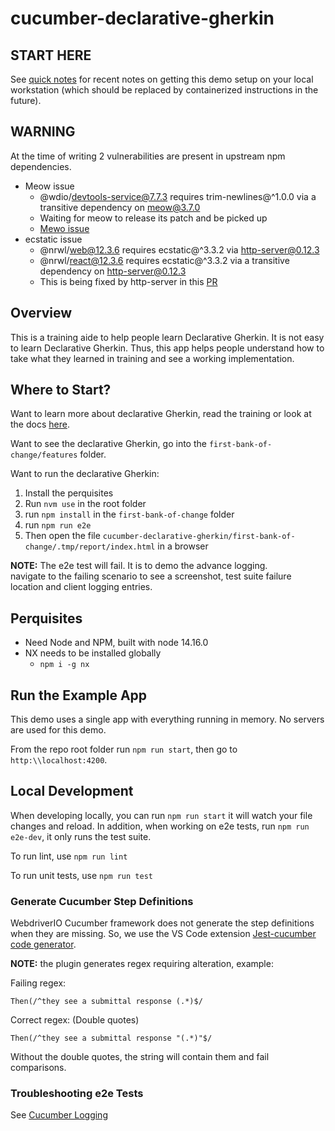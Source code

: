 # cucumber-declarative-gherkin

## START HERE

See [quick notes](/quick-notes.md) for recent notes on getting this demo setup on your local workstation (which should be replaced by containerized instructions in the future).

## WARNING

At the time of writing 2 vulnerabilities are present in upstream
npm dependencies.  

- Meow issue
  - @wdio/devtools-service@7.7.3 requires trim-newlines@^1.0.0 via a transitive dependency on meow@3.7.0
  - Waiting for meow to release its patch and be picked up
  - [Mewo issue](https://github.com/sindresorhus/meow/issues/186)
- ecstatic issue
  - @nrwl/web@12.3.6 requires ecstatic@^3.3.2 via http-server@0.12.3
  - @nrwl/react@12.3.6 requires ecstatic@^3.3.2 via a transitive dependency on http-server@0.12.3
  - This is being fixed by http-server in this [PR](https://github.com/http-party/http-server/pull/631)

## Overview 

This is a training aide to help people learn Declarative Gherkin.  It is not
easy to learn Declarative Gherkin.  Thus, this app helps people understand how
to take what they learned in training and see a working implementation.

## Where to Start?

Want to learn more about declarative Gherkin, read the training or
look at the docs [here](./docs/declarative-gherkin.md).

Want to see the declarative Gherkin, go into the `first-bank-of-change/features`
folder.

Want to run the declarative Gherkin:

1. Install the perquisites
1. Run `nvm use` in the root folder
1. run `npm install` in the `first-bank-of-change` folder
1. run `npm run e2e`
1. Then open the file
    `cucumber-declarative-gherkin/first-bank-of-change/.tmp/report/index.html` in a browser

**NOTE:** The e2e test will fail.  It is to demo the advance logging.  
navigate to the failing scenario to see a screenshot, test suite failure
location and client logging entries.

## Perquisites

- Need Node and NPM, built with node 14.16.0
- NX needs to be installed globally
  - `npm i -g nx`

## Run the Example App

This demo uses a single app with everything running in memory.  No servers are
used for this demo.

From the repo root folder run `npm run start`, then go to `http:\\localhost:4200`.

## Local Development

When developing locally, you can run `npm run start` it will watch your file
changes and reload.  In addition, when working on e2e tests, run
`npm run e2e-dev`, it only runs the test suite.

To run lint, use `npm run lint`

To run unit tests, use `npm run test`

### Generate Cucumber Step Definitions

WebdriverIO Cucumber framework does not generate the step definitions when
they are missing.  So, we use the VS Code extension
[Jest-cucumber code generator](https://marketplace.visualstudio.com/items?itemName=Piotr-Porzuczek.jest-cucumber-code-generator-extension).  

**NOTE:** the plugin generates regex requiring alteration, example:

Failing regex:

```gehrkin
Then(/^they see a submittal response (.*)$/
```

Correct regex: (Double quotes)

```gehrkin
Then(/^they see a submittal response "(.*)"$/
```

Without the double quotes, the string will contain them and fail comparisons.

### Troubleshooting e2e Tests

See [Cucumber Logging](./docs/cucumber-logging.md)
